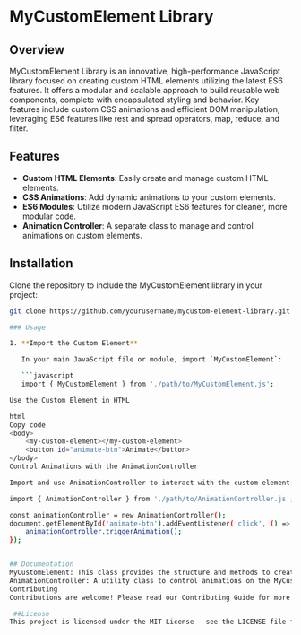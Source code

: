 # MyCustomElement Library

## Overview

MyCustomElement Library is an innovative, high-performance JavaScript library focused on creating custom HTML elements utilizing the latest ES6 features. It offers a modular and scalable approach to build reusable web components, complete with encapsulated styling and behavior. Key features include custom CSS animations and efficient DOM manipulation, leveraging ES6 features like rest and spread operators, map, reduce, and filter.

## Features

- **Custom HTML Elements**: Easily create and manage custom HTML elements.
- **CSS Animations**: Add dynamic animations to your custom elements.
- **ES6 Modules**: Utilize modern JavaScript ES6 features for cleaner, more modular code.
- **Animation Controller**: A separate class to manage and control animations on custom elements.

## Installation

Clone the repository to include the MyCustomElement library in your project:

```bash
git clone https://github.com/yourusername/mycustom-element-library.git

### Usage

1. **Import the Custom Element**

   In your main JavaScript file or module, import `MyCustomElement`:

   ```javascript
   import { MyCustomElement } from './path/to/MyCustomElement.js';

Use the Custom Element in HTML

html
Copy code
<body>
    <my-custom-element></my-custom-element>
    <button id="animate-btn">Animate</button>
</body>
Control Animations with the AnimationController

Import and use AnimationController to interact with the custom element:

import { AnimationController } from './path/to/AnimationController.js';

const animationController = new AnimationController();
document.getElementById('animate-btn').addEventListener('click', () => {
    animationController.triggerAnimation();
});


## Documentation
MyCustomElement: This class provides the structure and methods to create a custom HTML element with shadow DOM for style encapsulation.
AnimationController: A utility class to control animations on the MyCustomElement.
Contributing
Contributions are welcome! Please read our Contributing Guide for more information.

 ##License
This project is licensed under the MIT License - see the LICENSE file for details.
